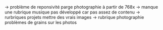 -> problème de reponsivité parge photographie à  partir de 768x 
-> manque une rubrique musique pas développé car pas assez de contenu
-> rurbriques projets mettre des vrais images 
-> rubrique photographie problèmes de grains sur les photos
